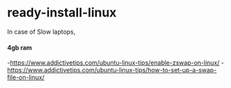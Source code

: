 # ready-install-linux

In case of Slow laptops,
#### 4gb ram

-https://www.addictivetips.com/ubuntu-linux-tips/enable-zswap-on-linux/
-https://www.addictivetips.com/ubuntu-linux-tips/how-to-set-up-a-swap-file-on-linux/
